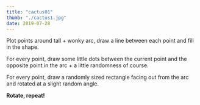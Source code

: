 ```yaml
---
title: "cactus01"
thumb: "./cactus1.jpg"
date: 2019-07-28
---
```


Plot points around tall + wonky arc, draw a line between each point and fill in the shape.

For every point, draw some little dots between the current point and the opposite point in the arc + a little randomness of course.

For every point, draw a randomly sized rectangle facing out from the arc and rotated at a slight random angle.

**Rotate, repeat!**
